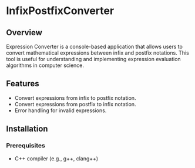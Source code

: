 # InfixPostfixConverter

## Overview
Expression Converter is a console-based application that allows users to convert mathematical expressions between infix and postfix notations. This tool is useful for understanding and implementing expression evaluation algorithms in computer science.

## Features
- Convert expressions from infix to postfix notation.
- Convert expressions from postfix to infix notation.
- Error handling for invalid expressions.

## Installation

### Prerequisites
- C++ compiler (e.g., g++, clang++)
